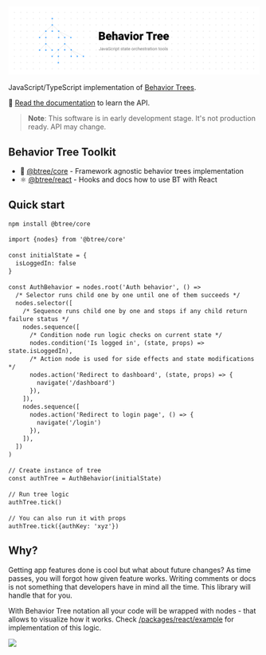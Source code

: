 ![](art/banner.png)

JavaScript/TypeScript implementation of [Behavior Trees](https://en.wikipedia.org/wiki/Behavior_tree).

📕 [Read the documentation](packages/core/README.md) to learn the API.

> **Note**: This software is in early development stage. It's not production ready. API may change.

## Behavior Tree Toolkit

- 🌲 [@btree/core](packages/core) - Framework agnostic behavior trees implementation
- ⚛ [@btree/react](packages/react) - Hooks and docs how to use BT with React

## Quick start

```sh
npm install @btree/core
```

```tsx
import {nodes} from '@btree/core'

const initialState = {
  isLoggedIn: false
}

const AuthBehavior = nodes.root('Auth behavior', () =>
  /* Selector runs child one by one until one of them succeeds */
  nodes.selector([
    /* Sequence runs child one by one and stops if any child return failure status */
    nodes.sequence([
      /* Condition node run logic checks on current state */
      nodes.condition('Is logged in', (state, props) => state.isLoggedIn),
      /* Action node is used for side effects and state modifications */
      nodes.action('Redirect to dashboard', (state, props) => {
        navigate('/dashboard')
      }),
    ]),
    nodes.sequence([
      nodes.action('Redirect to login page', () => {
        navigate('/login')
      }),
    ]),
  ])
)

// Create instance of tree
const authTree = AuthBehavior(initialState)

// Run tree logic
authTree.tick()

// You can also run it with props
authTree.tick({authKey: 'xyz'})
```

## Why?
Getting app features done is cool but what about future changes? As time passes, you will forgot how given feature works. Writing comments or docs is not something that developers have in mind all the time. This library will handle that for you.

With Behavior Tree notation all your code will be wrapped with nodes - that allows to visualize how it works. Check [/packages/react/example](/packages/react/example) for implementation of this logic.

![](https://i.imgur.com/GkgOgNl.gif)
